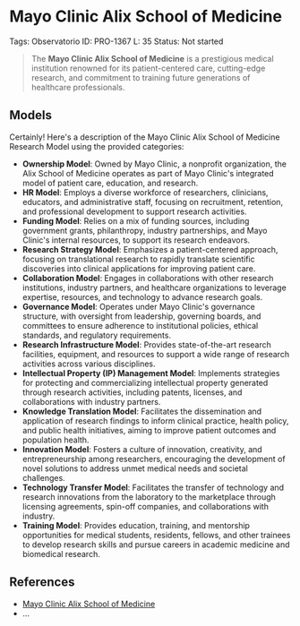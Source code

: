 # Mayo Clinic Alix School of Medicine

Tags: Observatorio
ID: PRO-1367
L: 35
Status: Not started

> The **Mayo Clinic Alix School of Medicine** is a prestigious medical institution renowned for its patient-centered care, cutting-edge research, and commitment to training future generations of healthcare professionals.
> 

## Models

Certainly! Here's a description of the Mayo Clinic Alix School of Medicine Research Model using the provided categories:

- **Ownership Model**: Owned by Mayo Clinic, a nonprofit organization, the Alix School of Medicine operates as part of Mayo Clinic's integrated model of patient care, education, and research.
- **HR Model**: Employs a diverse workforce of researchers, clinicians, educators, and administrative staff, focusing on recruitment, retention, and professional development to support research activities.
- **Funding Model**: Relies on a mix of funding sources, including government grants, philanthropy, industry partnerships, and Mayo Clinic's internal resources, to support its research endeavors.
- **Research Strategy Model**: Emphasizes a patient-centered approach, focusing on translational research to rapidly translate scientific discoveries into clinical applications for improving patient care.
- **Collaboration Model**: Engages in collaborations with other research institutions, industry partners, and healthcare organizations to leverage expertise, resources, and technology to advance research goals.
- **Governance Model**: Operates under Mayo Clinic's governance structure, with oversight from leadership, governing boards, and committees to ensure adherence to institutional policies, ethical standards, and regulatory requirements.
- **Research Infrastructure Model**: Provides state-of-the-art research facilities, equipment, and resources to support a wide range of research activities across various disciplines.
- **Intellectual Property (IP) Management Model**: Implements strategies for protecting and commercializing intellectual property generated through research activities, including patents, licenses, and collaborations with industry partners.
- **Knowledge Translation Model**: Facilitates the dissemination and application of research findings to inform clinical practice, health policy, and public health initiatives, aiming to improve patient outcomes and population health.
- **Innovation Model**: Fosters a culture of innovation, creativity, and entrepreneurship among researchers, encouraging the development of novel solutions to address unmet medical needs and societal challenges.
- **Technology Transfer Model**: Facilitates the transfer of technology and research innovations from the laboratory to the marketplace through licensing agreements, spin-off companies, and collaborations with industry.
- **Training Model**: Provides education, training, and mentorship opportunities for medical students, residents, fellows, and other trainees to develop research skills and pursue careers in academic medicine and biomedical research.

## References

- [Mayo Clinic Alix School of Medicine](https://en.wikipedia.org/wiki/Mayo_Clinic_Alix_School_of_Medicine)
- …